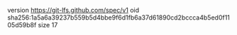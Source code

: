 version https://git-lfs.github.com/spec/v1
oid sha256:1a5a6a39237b559b5d4bbe9f6d1fb6a37d61890cd2bccca4b5ed0f1105d59b8f
size 17
